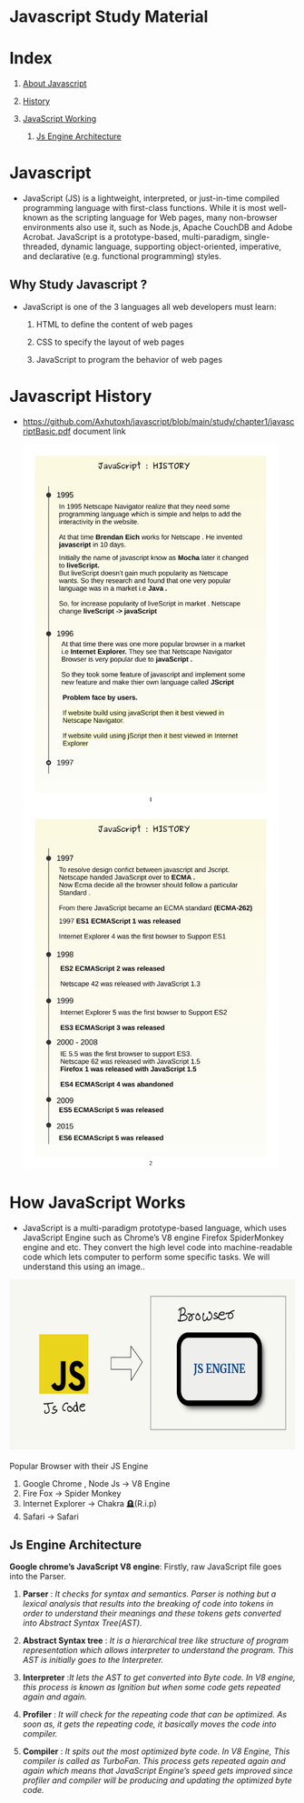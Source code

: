 # Javascript Study Material

# Index

1. [About Javascript](#javascript?)
2. [History](#javascript-history)
3. [JavaScript Working](#how-javascript-works)

   1. [Js Engine Architecture](#js-engine-architecture)

# Javascript

- JavaScript (JS) is a lightweight, interpreted, or just-in-time compiled programming language with first-class functions. While it is most well-known as the scripting language for Web pages, many non-browser environments also use it, such as Node.js, Apache CouchDB and Adobe Acrobat. JavaScript is a prototype-based, multi-paradigm, single-threaded, dynamic language, supporting object-oriented, imperative, and declarative (e.g. functional programming) styles.

## Why Study Javascript ?

- JavaScript is one of the 3 languages all web developers must learn:

  1.  HTML to define the content of web pages

  2.  CSS to specify the layout of web pages

  3.  JavaScript to program the behavior of web pages

# Javascript History

- https://github.com/Axhutoxh/javascript/blob/main/study/chapter1/javascriptBasic.pdf document link

  <p float="left">

    <img src="https://github.com/Axhutoxh/javascript/blob/main/study/chapter1/assets/javascriptBasic-1.jpg" width="450" />
      &nbsp; &nbsp;
    <img src="https://github.com/Axhutoxh/javascript/blob/main/study/chapter1/assets/javascriptBasic-2.jpg"  width="450" />

  </p>

# How JavaScript Works

- JavaScript is a multi-paradigm prototype-based language, which uses JavaScript Engine such as Chrome’s V8 engine Firefox SpiderMonkey engine and etc. They convert the high level code into machine-readable code which lets computer to perform some specific tasks. We will understand this using an image..

<div align="center">
  <img src="https://github.com/Axhutoxh/javascript/blob/main/study/chapter1/assets/javascriptWorking1.png" width="800" height="300"   />
</div>

<br>
Popular Browser with their JS Engine

1. Google Chrome , Node Js -> V8 Engine
2. Fire Fox -> Spider Monkey
3. Internet Explorer -> Chakra 🪦(R.i.p)
4. Safari -> Safari

## Js Engine Architecture

<b>Google chrome’s JavaScript V8 engine</b>: Firstly, raw JavaScript file goes into the Parser.

1. <b>Parser</b> : <i> It checks for syntax and semantics. Parser is nothing but a lexical analysis that results into the breaking of code into tokens in order to understand their meanings and these tokens gets converted into Abstract Syntax Tree(AST). </i>

2. <b>Abstract Syntax tree</b> : <i>It is a hierarchical tree like structure of program representation which allows interpreter to understand the program. This AST is initially goes to the Interpreter. </i>

3. <b>Interpreter</b> :<i>It lets the AST to get converted into Byte code. In V8 engine, this process is known as Ignition but when some code gets repeated again and again. </i>

4. <b>Profiler</b> :<i> It will check for the repeating code that can be optimized. As soon as, it gets the repeating code, it basically moves the code into compiler. </i>

5. <b>Compiler</b> :<i> It spits out the most optimized byte code. In V8 Engine, This compiler is called as TurboFan. This process gets repeated again and again which means that JavaScript Engine’s speed gets improved since profiler and compiler will be producing and updating the optimized byte code. </i>
